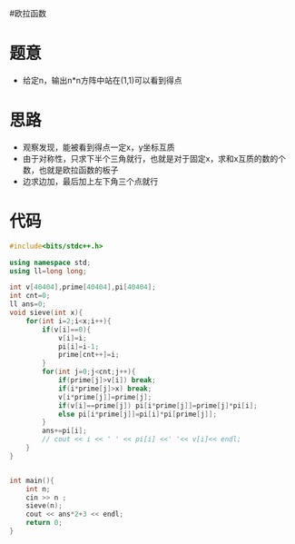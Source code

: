 #欧拉函数
# 题意
- 给定n，输出n\*n方阵中站在(1,1)可以看到得点
# 思路
- 观察发现，能被看到得点一定x，y坐标互质
- 由于对称性，只求下半个三角就行，也就是对于固定x，求和x互质的数的个数，也就是欧拉函数的板子
- 边求边加，最后加上左下角三个点就行
# 代码
```cpp
#include<bits/stdc++.h>

using namespace std;
using ll=long long;

int v[40404],prime[40404],pi[40404];
int cnt=0;
ll ans=0;
void sieve(int x){
    for(int i=2;i<x;i++){
        if(v[i]==0){
            v[i]=i;
            pi[i]=i-1;
            prime[cnt++]=i;
        }
        for(int j=0;j<cnt;j++){
            if(prime[j]>v[i]) break;
            if(i*prime[j]>x) break;
            v[i*prime[j]]=prime[j];
            if(v[i]==prime[j]) pi[i*prime[j]]=prime[j]*pi[i];
            else pi[i*prime[j]]=pi[i]*pi[prime[j]];
        }
        ans+=pi[i];
        // cout << i << ' ' << pi[i] <<' '<< v[i]<< endl;
    }
}


int main(){
    int n;
    cin >> n ;
    sieve(n);
    cout << ans*2+3 << endl;
    return 0;
}
```